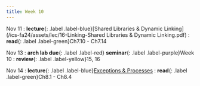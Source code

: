 ```yaml
---
title: Week 10
---
```


Nov 11
: **lecture**{: .label .label-blue}[Shared Libraries & Dynamic Linking](/ics-fa24/assets/lec/16-Linking-Shared Libraries & Dynamic Linking.pdf)
  : **read**{: .label .label-green}Ch7.10 - Ch7.14

Nov 13
: **arch lab due**{: .label .label-red} **seminar**{: .label .label-purple}Week 10
  : **review**{: .label .label-yellow}15, 16

Nov 14
: **lecture**{: .label .label-blue}[Exceptions & Processes](/ics-fa24/assets/lec/17-ECF1.pdf)
  : **read**{: .label .label-green}Ch8.1 - Ch8.4